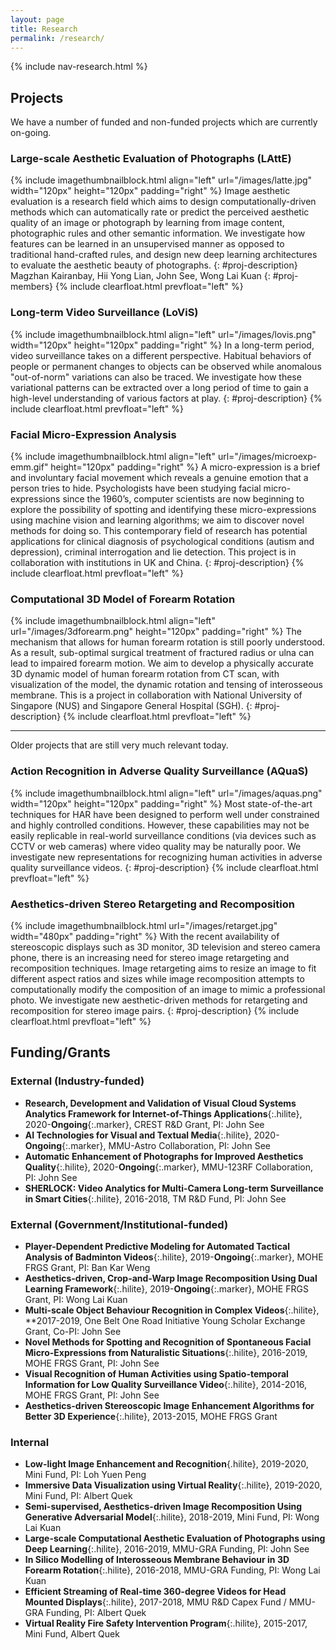 ```yaml
---
layout: page
title: Research
permalink: /research/
---
```

{% include nav-research.html  %}

## Projects

We have a number of funded and non-funded projects which are currently on-going.

### Large-scale Aesthetic Evaluation of Photographs (LAttE)
{% include imagethumbnailblock.html align="left" url="/images/latte.jpg" width="120px" height="120px" padding="right" %}
Image aesthetic evaluation is a research field which aims to design computationally-driven methods which can automatically rate or predict the perceived aesthetic quality of an image or photograph by learning from image content, photographic rules and other semantic information. We investigate how features can be learned in an unsupervised manner as opposed to traditional hand-crafted rules, and design new deep learning architectures to evaluate the aesthetic beauty of photographs.
{: #proj-description}
Magzhan Kairanbay, Hii Yong Lian, John See, Wong Lai Kuan
{: #proj-members}
{% include clearfloat.html prevfloat="left" %}

### Long-term Video Surveillance (LoViS)
{% include imagethumbnailblock.html align="left" url="/images/lovis.png" width="120px" height="120px" padding="right" %}
In a long-term period, video surveillance takes on a different perspective. Habitual behaviors of people or permanent changes to objects can be observed while anomalous "out-of-norm" variations can also be traced. We investigate how these variational patterns can be extracted over a long period of time to gain a high-level understanding of various factors at play.
{: #proj-description}
{% include clearfloat.html prevfloat="left" %}

### Facial Micro-Expression Analysis
{% include imagethumbnailblock.html align="left" url="/images/microexp-emm.gif" height="120px" padding="right" %}
A micro-expression is a brief and involuntary facial movement which reveals a genuine emotion that a person tries to hide. Psychologists have been studying facial micro-expressions since the 1960’s, computer scientists are now beginning to explore the possibility of spotting and identifying these micro-expressions using machine vision and learning algorithms; we aim to discover novel methods for doing so. This contemporary field of research has potential applications for clinical diagnosis of psychological conditions (autism and depression), criminal interrogation and lie detection. This project is in collaboration with institutions in UK and China.
{: #proj-description}
{% include clearfloat.html prevfloat="left" %}

### Computational 3D Model of Forearm Rotation
{% include imagethumbnailblock.html align="left" url="/images/3dforearm.png" height="120px" padding="right" %}
The mechanism that allows for human forearm rotation is still poorly understood. As a result, sub-optimal surgical treatment of fractured radius or ulna can lead to impaired forearm motion. We aim to develop a physically accurate 3D dynamic model of human forearm rotation from CT scan, with visualization of the model, the dynamic rotation and tensing of interosseous membrane. This is a project in collaboration with National University of Singapore (NUS) and Singapore General Hospital (SGH).
{: #proj-description}
{% include clearfloat.html prevfloat="left" %}

---
Older projects that are still very much relevant today.

### Action Recognition in Adverse Quality Surveillance (AQuaS)
{% include imagethumbnailblock.html align="left" url="/images/aquas.png" width="120px" height="120px" padding="right" %}
Most state-of-the-art techniques for HAR have been designed to perform well under constrained and highly controlled conditions. However, these capabilities may not be easily replicable in real-world surveillance conditions (via devices such as CCTV or web cameras) where video quality may be naturally poor. We investigate new representations for recognizing human activities in adverse quality surveillance videos.
{: #proj-description}
{% include clearfloat.html prevfloat="left" %}

### Aesthetics-driven Stereo Retargeting and Recomposition
{% include imagethumbnailblock.html url="/images/retarget.jpg" width="480px" padding="right" %}
With the recent availability of stereoscopic displays such as 3D monitor, 3D television and stereo camera phone, there is an increasing need for stereo image retargeting and recomposition techniques. Image retargeting aims to resize an image to fit different aspect ratios and sizes while image recomposition attempts to computationally modify the composition of an image to mimic a professional photo. We investigate new aesthetic-driven methods for retargeting and recomposition for stereo image pairs.
{: #proj-description}
{% include clearfloat.html prevfloat="left" %}



## Funding/Grants

### External (Industry-funded)
- **Research, Development and Validation of Visual Cloud Systems Analytics Framework for Internet-of-Things Applications**{:.hilite}, 2020-**Ongoing**{:.marker}, CREST R&D Grant, PI: John See 
- **AI Technologies for Visual and Textual Media**{:.hilite}, 2020-**Ongoing**{:.marker}, MMU-Astro Collaboration, PI: John See
- **Automatic Enhancement of Photographs for Improved Aesthetics Quality**{:.hilite}, 2020-**Ongoing**{:.marker}, MMU-123RF Collaboration, PI: John See
- **SHERLOCK: Video Analytics for Multi-Camera Long-term Surveillance in Smart Cities**{:.hilite}, 2016-2018, TM R&D Fund, PI: John See

### External (Government/Institutional-funded)
- **Player-Dependent Predictive Modeling for Automated Tactical Analysis of Badminton Videos**{:.hilite}, 2019-**Ongoing**{:.marker}, MOHE FRGS Grant, PI: Ban Kar Weng
- **Aesthetics-driven, Crop-and-Warp Image Recomposition Using Dual Learning Framework**{:.hilite}, 2019-**Ongoing**{:.marker}, MOHE FRGS Grant, PI: Wong Lai Kuan
- **Multi-scale Object Behaviour Recognition in Complex Videos**{:.hilite}, **2017-2019, One Belt One Road Initiative Young Scholar Exchange Grant, Co-PI: John See 
- **Novel Methods for Spotting and Recognition of Spontaneous Facial Micro-Expressions from Naturalistic Situations**{:.hilite}, 2016-2019, MOHE FRGS Grant, PI: John See
- **Visual Recognition of Human Activities using Spatio-temporal Information for Low Quality Surveillance Video**{:.hilite}, 2014-2016, MOHE FRGS Grant, PI: John See
- **Aesthetics-driven Stereoscopic Image Enhancement Algorithms for Better 3D Experience**{:.hilite}, 2013-2015, MOHE FRGS Grant 

### Internal
- **Low-light Image Enhancement and Recognition**{.hilite}, 2019-2020, Mini Fund, PI: Loh Yuen Peng
- **Immersive Data Visualization using Virtual Reality**{:.hilite}, 2019-2020, Mini Fund, PI: Albert Quek
- **Semi-supervised, Aesthetics-driven Image Recomposition Using Generative Adversarial Model**{:.hilite},
2018-2019, Mini Fund, PI: Wong Lai Kuan
- **Large-scale Computational Aesthetic Evaluation of Photographs using Deep Learning**{:.hilite}, 2016-2019, MMU-GRA Funding, PI: John See 
- **In Silico Modelling of Interosseous Membrane Behaviour in 3D Forearm Rotation**{:.hilite}, 2016-2018, MMU-GRA Funding, PI: Wong Lai Kuan
- **Efficient Streaming of Real-time 360-degree Videos for Head Mounted Displays**{:.hilite}, 2017-2018, MMU R&D Capex Fund / MMU-GRA Funding, PI: Albert Quek
- **Virtual Reality Fire Safety Intervention Program**{:.hilite}, 2015-2017, Mini Fund, Albert Quek 
